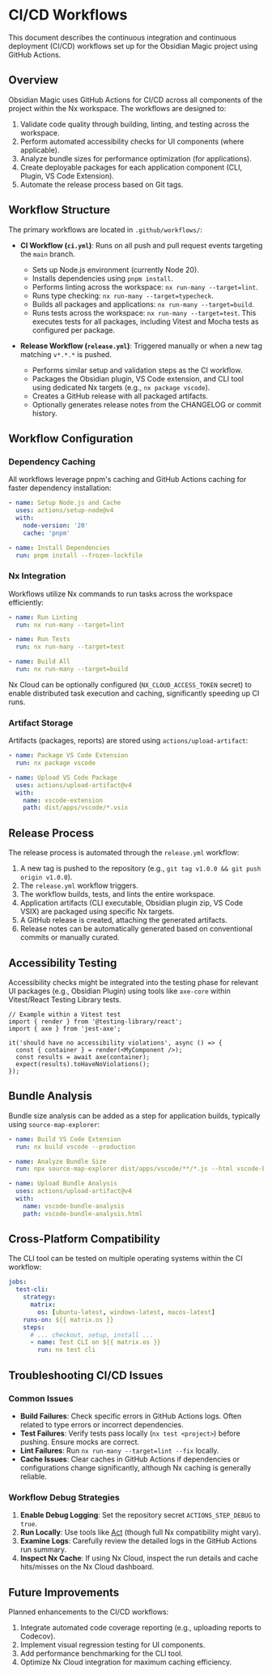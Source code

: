 # CI/CD Workflows

This document describes the continuous integration and continuous deployment (CI/CD) workflows set up for the Obsidian
Magic project using GitHub Actions.

## Overview

Obsidian Magic uses GitHub Actions for CI/CD across all components of the project within the Nx workspace. The workflows
are designed to:

1. Validate code quality through building, linting, and testing across the workspace.
2. Perform automated accessibility checks for UI components (where applicable).
3. Analyze bundle sizes for performance optimization (for applications).
4. Create deployable packages for each application component (CLI, Plugin, VS Code Extension).
5. Automate the release process based on Git tags.

## Workflow Structure

The primary workflows are located in `.github/workflows/`:

- **CI Workflow (`ci.yml`)**: Runs on all push and pull request events targeting the `main` branch.

  - Sets up Node.js environment (currently Node 20).
  - Installs dependencies using `pnpm install`.
  - Performs linting across the workspace: `nx run-many --target=lint`.
  - Runs type checking: `nx run-many --target=typecheck`.
  - Builds all packages and applications: `nx run-many --target=build`.
  - Runs tests across the workspace: `nx run-many --target=test`. This executes tests for all packages, including Vitest
    and Mocha tests as configured per package.

- **Release Workflow (`release.yml`)**: Triggered manually or when a new tag matching `v*.*.*` is pushed.
  - Performs similar setup and validation steps as the CI workflow.
  - Packages the Obsidian plugin, VS Code extension, and CLI tool using dedicated Nx targets (e.g.,
    `nx package vscode`).
  - Creates a GitHub release with all packaged artifacts.
  - Optionally generates release notes from the CHANGELOG or commit history.

## Workflow Configuration

### Dependency Caching

All workflows leverage pnpm's caching and GitHub Actions caching for faster dependency installation:

```yaml
- name: Setup Node.js and Cache
  uses: actions/setup-node@v4
  with:
    node-version: '20'
    cache: 'pnpm'

- name: Install Dependencies
  run: pnpm install --frozen-lockfile
```

### Nx Integration

Workflows utilize Nx commands to run tasks across the workspace efficiently:

```yaml
- name: Run Linting
  run: nx run-many --target=lint

- name: Run Tests
  run: nx run-many --target=test

- name: Build All
  run: nx run-many --target=build
```

Nx Cloud can be optionally configured (`NX_CLOUD_ACCESS_TOKEN` secret) to enable distributed task execution and caching,
significantly speeding up CI runs.

### Artifact Storage

Artifacts (packages, reports) are stored using `actions/upload-artifact`:

```yaml
- name: Package VS Code Extension
  run: nx package vscode

- name: Upload VS Code Package
  uses: actions/upload-artifact@v4
  with:
    name: vscode-extension
    path: dist/apps/vscode/*.vsix
```

## Release Process

The release process is automated through the `release.yml` workflow:

1. A new tag is pushed to the repository (e.g., `git tag v1.0.0 && git push origin v1.0.0`).
2. The `release.yml` workflow triggers.
3. The workflow builds, tests, and lints the entire workspace.
4. Application artifacts (CLI executable, Obsidian plugin zip, VS Code VSIX) are packaged using specific Nx targets.
5. A GitHub release is created, attaching the generated artifacts.
6. Release notes can be automatically generated based on conventional commits or manually curated.

## Accessibility Testing

Accessibility checks might be integrated into the testing phase for relevant UI packages (e.g., Obsidian Plugin) using
tools like `axe-core` within Vitest/React Testing Library tests.

```text
// Example within a Vitest test
import { render } from '@testing-library/react';
import { axe } from 'jest-axe';

it('should have no accessibility violations', async () => {
  const { container } = render(<MyComponent />);
  const results = await axe(container);
  expect(results).toHaveNoViolations();
});
```

## Bundle Analysis

Bundle size analysis can be added as a step for application builds, typically using `source-map-explorer`:

```yaml
- name: Build VS Code Extension
  run: nx build vscode --production

- name: Analyze Bundle Size
  run: npx source-map-explorer dist/apps/vscode/**/*.js --html vscode-bundle-analysis.html

- name: Upload Bundle Analysis
  uses: actions/upload-artifact@v4
  with:
    name: vscode-bundle-analysis
    path: vscode-bundle-analysis.html
```

## Cross-Platform Compatibility

The CLI tool can be tested on multiple operating systems within the CI workflow:

```yaml
jobs:
  test-cli:
    strategy:
      matrix:
        os: [ubuntu-latest, windows-latest, macos-latest]
    runs-on: ${{ matrix.os }}
    steps:
      # ... checkout, setup, install ...
      - name: Test CLI on ${{ matrix.os }}
        run: nx test cli
```

## Troubleshooting CI/CD Issues

### Common Issues

- **Build Failures**: Check specific errors in GitHub Actions logs. Often related to type errors or incorrect
  dependencies.
- **Test Failures**: Verify tests pass locally (`nx test <project>`) before pushing. Ensure mocks are correct.
- **Lint Failures**: Run `nx run-many --target=lint --fix` locally.
- **Cache Issues**: Clear caches in GitHub Actions if dependencies or configurations change significantly, although Nx
  caching is generally reliable.

### Workflow Debug Strategies

1. **Enable Debug Logging**: Set the repository secret `ACTIONS_STEP_DEBUG` to `true`.
2. **Run Locally**: Use tools like [Act](https://github.com/nektos/act) (though full Nx compatibility might vary).
3. **Examine Logs**: Carefully review the detailed logs in the GitHub Actions run summary.
4. **Inspect Nx Cache**: If using Nx Cloud, inspect the run details and cache hits/misses on the Nx Cloud dashboard.

## Future Improvements

Planned enhancements to the CI/CD workflows:

1. Integrate automated code coverage reporting (e.g., uploading reports to Codecov).
2. Implement visual regression testing for UI components.
3. Add performance benchmarking for the CLI tool.
4. Optimize Nx Cloud integration for maximum caching efficiency.
